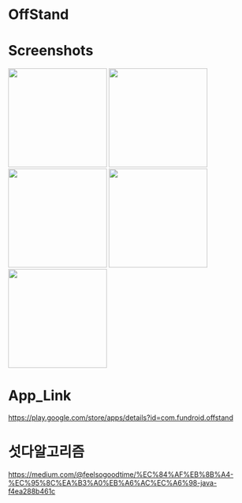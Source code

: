 # OffStand
 
Screenshots
============


<div>
<img width="200" src="https://user-images.githubusercontent.com/48210879/73591385-706b0f80-4531-11ea-90f1-96d385bc22e6.jpg">
<img width="200" src="https://user-images.githubusercontent.com/48210879/73591386-706b0f80-4531-11ea-80ef-308ee7cffdc4.jpg">
<img width="200" src="https://user-images.githubusercontent.com/48210879/73591387-706b0f80-4531-11ea-84ce-7c9bc67c12bf.jpg">
<img width="200" src="https://user-images.githubusercontent.com/48210879/73591388-7103a600-4531-11ea-8aed-de83694a810f.jpg">
<img width="200" src="https://user-images.githubusercontent.com/48210879/73591390-7103a600-4531-11ea-9b23-3c4e2b17cdef.jpg">
</div>

App_Link
============
https://play.google.com/store/apps/details?id=com.fundroid.offstand

섯다알고리즘
============
https://medium.com/@feelsogoodtime/%EC%84%AF%EB%8B%A4-%EC%95%8C%EA%B3%A0%EB%A6%AC%EC%A6%98-java-f4ea288b461c
